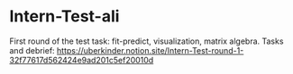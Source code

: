 # Intern-Test-ali
First round of the test task: fit-predict, visualization, matrix algebra.
Tasks and debrief: https://uberkinder.notion.site/Intern-Test-round-1-32f77617d562424e9ad201c5ef20010d
